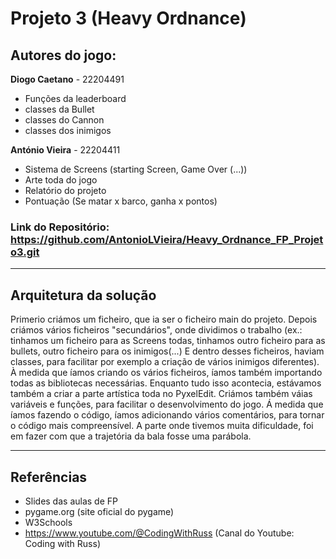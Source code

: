 # Projeto 3 (Heavy Ordnance)
## Autores do jogo:
**Diogo Caetano** - 22204491

- Funções da leaderboard
- classes da Bullet
- classes do Cannon
- classes dos inimigos


**António Vieira** - 22204411

- Sistema de Screens (starting Screen, Game Over (...))
- Arte toda do jogo
- Relatório do projeto
- Pontuação (Se matar x barco, ganha x pontos)

### Link do Repositório: https://github.com/AntonioLVieira/Heavy_Ordnance_FP_Projeto3.git

---
## Arquitetura da solução 

Primerio criámos um ficheiro, que ia ser o ficheiro main do projeto. Depois criámos vários ficheiros "secundários", onde dividimos o trabalho (ex.: tinhamos um ficheiro para as Screens todas, tinhamos outro ficheiro para as bullets, outro ficheiro para os inimigos(...) E dentro desses ficheiros, haviam classes, para facilitar por exemplo a criação de vários inimigos diferentes). À medida que íamos criando os vários ficheiros, íamos também importando todas as bibliotecas necessárias. Enquanto tudo isso acontecia, estávamos também a criar a parte artística toda no PyxelEdit. Criámos também váias variáveis e funções, para facilitar o desenvolvimento do jogo. Á medida que íamos fazendo o código, íamos adicionando vários comentários, para tornar o código mais compreensível.
A parte onde tivemos muita dificuldade, foi em fazer com que a trajetória da bala fosse uma parábola.

---

## Referências

- Slides das aulas de FP
- pygame.org (site oficial do pygame)
- W3Schools
- https://www.youtube.com/@CodingWithRuss (Canal do Youtube: Coding with Russ)